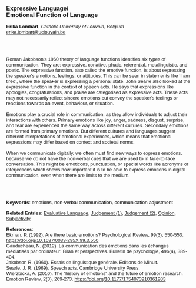 <!DOCTYPE html><html lang="en"><head><title="Expressive Language/Emotional Function of Language"></head>
<body><p><font face="Poppins, Calibri, sans-serif" size="3"><b>Expressive Language/<br>Emotional Function of Language</b></font></p>
<p><font face="Poppins, Calibri, sans-serif" size="2"><b>Erika Lombart</b>, <i>Catholic University of Louvain, Belgium</i><br><a href="mailto:erika.lombart@uclouvain.be" target="blank">erika.lombart@uclouvain.be</a></font></p>
<p><font face="Poppins, Calibri, sans-serif" size="2"><br><br><br>Roman Jakobson's 1960 theory of language functions identifies six types of communication. They are: expressive, conative, phatic, referential, metalinguistic, and poetic. The expressive function, also called the emotive function, is about expressing the speaker's emotions, feelings, or attitudes. This can be seen in statements like ‘I am tired’, where the speaker is expressing a personal state. John Searle also looked at the expressive function in the context of speech acts. He says that expressions like apologies, congratulations, and praise are categorised as expressive acts. These acts may not necessarily reflect sincere emotions but convey the speaker's feelings or reactions towards an event, behaviour, or situation.  <br><br>Emotions play a crucial role in communication, as they allow individuals to adjust their interactions with others. Primary emotions like joy, anger, sadness, disgust, surprise, and fear are experienced the same way across different cultures. Secondary emotions are formed from primary emotions. But different cultures and languages suggest different interpretations of emotional experiences, which means that emotional expressions may differ based on context and societal norms.<br><br>When we communicate digitally, we often must find new ways to express emotions, because we do not have the non-verbal cues that we are used to in face-to-face conversation. This might be emoticons, punctuation, or special words like acronyms or interjections which shows how important it is to be able to express emotions in digital communication, even when there are limits to the medium.<br><br><br><br></font></p>
<p><font face="Poppins, Calibri, sans-serif" size="2"><b>Keywords</b>: </span></font></font></span></font><font color="#000000"><span style="text-decoration: none"><font face="calibri, sans-serif"><font size="2" style="font-size: 10pt"><span lang="hu-hu">e</span></font></font></span></font><font color="#000000"><span style="text-decoration: none"><font face="calibri, sans-serif"><font size="2" style="font-size: 10pt"><span lang="hu-hu">motions, non-verbal communication, communication adjustment </span></font></font></span></font></font></p>
<p><font face="Poppins, Calibri, sans-serif" size="2"><b>Related Entries</b>: <a href="./evaluative-language.html">Evaluative Language</a>, <a href="./judgement-(1).html">Judgement (1)</a>, <a href="./judgement-(2).html">Judgement (2)</a>, <a href="./opinion.html">Opinion</a>, <a href="./subjectivity.html">Subjectivity</a></font></p>
<p><font face="Poppins, Calibri, sans-serif" size="2"><b>References</b>:<br>Ekman, P. (1992). Are there basic emotions? Psychological Review, 99(3), 550-553. <a href="https://doi.org/10.1037/0033-295X.99.3.550" target="_blank">https://doi.org/10.1037/0033-295X.99.3.550</a><br>Gauducheau, N. (2012). La communication des émotions dans les échanges médiatisés par ordinateur: Bilan et perspectives. Bulletin de psychologie, 496(4), 389-404.<br>Jakobson R. (1960). Essais de linguistique générale. Editions de Minuit.<br>Searle, J. R. (1969). Speech acts. Cambridge University Press.<br>Wierzbicka, A. (2010). The “history of emotions” and the future of emotion research. Emotion Review, 2(3), 269-273. <a href="https://doi.org/10.1177/1754073910361983" target="_blank">https://doi.org/10.1177/1754073910361983</a></font></p>
</body>